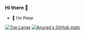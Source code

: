 ### Hi there 👋


- 🔭 I’m Petar

<p dir="auto"><a href="https://github.com/anuraghazra/github-readme-stats"><img src="https://camo.githubusercontent.com/982c280879e3c2ef3f88cc487570ba34f5b26d1eed65fbb3eccc86ce6b4065e8/68747470733a2f2f6769746875622d726561646d652d73746174732e76657263656c2e6170702f6170692f746f702d6c616e67732f3f757365726e616d653d4872697374696e636865743026686964655f70726f67726573733d66616c7365" alt="Top Langs" data-canonical-src="https://github-readme-stats.vercel.app/api/top-langs/?username=PetarBorisov&amp;hide_progress=false" style="max-width: 100%;"></a>
<a target="_blank" rel="noopener noreferrer nofollow" href="https://camo.githubusercontent.com/03d200e940f3d875c1d841a96fc599fd8a8ea645325ca973353b2de714227d95/68747470733a2f2f6769746875622d726561646d652d73746174732e76657263656c2e6170702f6170693f757365726e616d653d4872697374696e63686574302673686f775f69636f6e733d74727565267468656d653d7472616e73706172656e74"><img src="https://camo.githubusercontent.com/03d200e940f3d875c1d841a96fc599fd8a8ea645325ca973353b2de714227d95/68747470733a2f2f6769746875622d726561646d652d73746174732e76657263656c2e6170702f6170693f757365726e616d653d4872697374696e63686574302673686f775f69636f6e733d74727565267468656d653d7472616e73706172656e74" alt="Anurag's GitHub stats" data-canonical-src="https://github-readme-stats.vercel.app/api?username=PetarBorisov&amp;show_icons=true&amp;theme=transparent" style="max-width: 100%;"></a></p>
